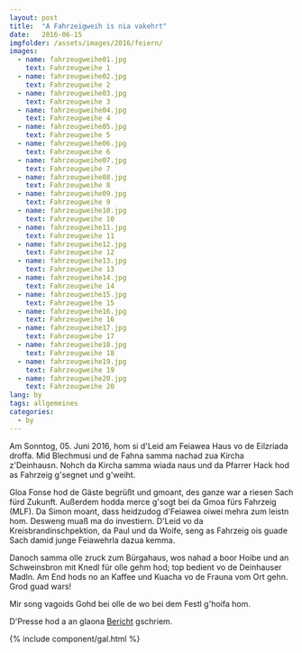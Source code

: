 ```yaml
---
layout: post
title:  "A Fahrzeigweih is nia vakehrt"
date:   2016-06-15
imgfolder: /assets/images/2016/feiern/
images:
  - name: fahrzeugweihe01.jpg
    text: Fahrzeugweihe 1
  - name: fahrzeugweihe02.jpg
    text: Fahrzeugweihe 2
  - name: fahrzeugweihe03.jpg
    text: Fahrzeugweihe 3
  - name: fahrzeugweihe04.jpg
    text: Fahrzeugweihe 4
  - name: fahrzeugweihe05.jpg
    text: Fahrzeugweihe 5
  - name: fahrzeugweihe06.jpg
    text: Fahrzeugweihe 6
  - name: fahrzeugweihe07.jpg
    text: Fahrzeugweihe 7
  - name: fahrzeugweihe08.jpg
    text: Fahrzeugweihe 8
  - name: fahrzeugweihe09.jpg
    text: Fahrzeugweihe 9
  - name: fahrzeugweihe10.jpg
    text: Fahrzeugweihe 10
  - name: fahrzeugweihe11.jpg
    text: Fahrzeugweihe 11
  - name: fahrzeugweihe12.jpg
    text: Fahrzeugweihe 12
  - name: fahrzeugweihe13.jpg
    text: Fahrzeugweihe 13
  - name: fahrzeugweihe14.jpg
    text: Fahrzeugweihe 14
  - name: fahrzeugweihe15.jpg
    text: Fahrzeugweihe 15
  - name: fahrzeugweihe16.jpg
    text: Fahrzeugweihe 16
  - name: fahrzeugweihe17.jpg
    text: Fahrzeugweihe 17
  - name: fahrzeugweihe18.jpg
    text: Fahrzeugweihe 18
  - name: fahrzeugweihe19.jpg
    text: Fahrzeugweihe 19
  - name: fahrzeugweihe20.jpg
    text: Fahrzeugweihe 20
lang: by
tags: allgemeines
categories:
  - by
---
```


Am Sonntog, 05. Juni 2016, hom si d'Leid am Feiawea Haus vo de Eilzriada droffa. Mid Blechmusi und de Fahna samma nachad zua Kircha z'Deinhausn. Nohch da Kircha samma wiada naus und da Pfarrer Hack hod as Fahrzeig g'segnet und g'weiht.

Gloa Fonse hod de Gäste begrüßt und gmoant, des ganze war a riesen Sach fürd Zukunft. Außerdem hodda merce g'sogt bei da Gmoa fürs Fahrzeig (MLF). Da Simon moant, dass heidzudog d'Feiawea oiwei mehra zum leistn hom. Desweng muaß ma do investiern. D'Leid vo da Kreisbrandinschpektion, da Paul und da Woife, seng as Fahrzeig ois guade Sach damid junge Feiawehrla dazua kemma.

Danoch samma olle zruck zum Bürgahaus, wos nahad a boor Hoibe und an Schweinsbron mit Knedl für olle gehm hod; top bedient vo de Deinhauser Madln. Am End hods no an Kaffee und Kuacha vo de Frauna vom Ort gehn. Grod guad wars!

Mir song vagoids Gohd bei olle de wo bei dem Festl g'hoifa hom.

D'Presse hod a an glaona [Bericht](http://www.merkur.de/lokales/dachau/feuerwehr-eisolzried-feuerwehrfahrzeug-weihe-eingeweiht-6464716.html) gschriem.

{% include component/gal.html %}

